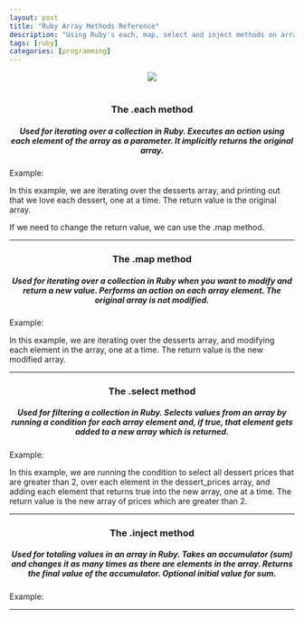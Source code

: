 ```yaml
---
layout: post
title: "Ruby Array Methods Reference"
description: "Using Ruby's each, map, select and inject methods on arrays."
tags: [ruby]
categories: [programming]
---
```


<!-- <h2 class="header medium-header">h2 header with 'header medium-header' class</h2> -->
<center>
<img class="img-round" src="{{ site.baseurl }}/assets/images/rubyarrays.png">
<br><br>
<h3 class="header large-header">The .each method</h3>
<h5>Used for iterating over a collection in Ruby. Executes an action using each element of the array as a parameter. It implicitly returns the original array.</h5>
</center>
Example:
<center>
<script src="//repl.it/embed/GThz/8.js"></script>
</center>
<p>In this example, we are iterating over the desserts array, and printing out that we love each dessert, one at a time. The return value is the original array.</p>
<p>If we need to change the return value, we can use the .map method.</p>


<hr>
<center>
<h3 class="header large-header">The .map method</h3>
<h5>Used for iterating over a collection in Ruby when you want to modify and return a new value. Performs an action on each array element. The original array is not modified.</h5>
</center>
Example:
<center>
<script src="//repl.it/embed/GTsL/1.js"></script>
</center>
<p>In this example, we are iterating over the desserts array, and modifying each element in the array, one at a time. The return value is the new modified array.</p>

<hr>
<center>
<h3 class="header large-header">The .select method</h3>
<h5>Used for filtering a collection in Ruby. Selects values from an array by running a condition for each array element and, if true, that element gets added to a new array which is returned. </h5>
</center>
Example:
<center>
<script src="//repl.it/embed/GTvX/0.js"></script>
</center>
<p>In this example, we are running the condition to select all dessert prices that are greater than 2, over each element in the dessert_prices array, and adding each element that returns true into the new array, one at a time. The return value is the new array of prices which are greater than 2.</p>
<hr>
<center>
<h3 class="header large-header">The .inject method</h3>
<h5>Used for totaling values in an array in Ruby. Takes an accumulator (sum) and changes it as many times as there are elements in the array. Returns the final value of the accumulator. Optional initial value for sum.</h5>
</center>
Example:
<center>
<script src="//repl.it/embed/GTwj/1.js"></script>
</center>
<hr>
